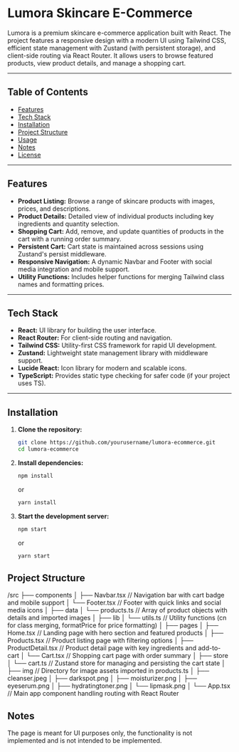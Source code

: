 # Lumora Skincare E-Commerce

Lumora is a premium skincare e-commerce application built with React. The project features a responsive design with a modern UI using Tailwind CSS, efficient state management with Zustand (with persistent storage), and client-side routing via React Router. It allows users to browse featured products, view product details, and manage a shopping cart.

---

## Table of Contents

- [Features](#features)
- [Tech Stack](#tech-stack)
- [Installation](#installation)
- [Project Structure](#project-structure)
- [Usage](#usage)
- [Notes](#notes)
- [License](#license)

---

## Features

- **Product Listing:** Browse a range of skincare products with images, prices, and descriptions.
- **Product Details:** Detailed view of individual products including key ingredients and quantity selection.
- **Shopping Cart:** Add, remove, and update quantities of products in the cart with a running order summary.
- **Persistent Cart:** Cart state is maintained across sessions using Zustand's persist middleware.
- **Responsive Navigation:** A dynamic Navbar and Footer with social media integration and mobile support.
- **Utility Functions:** Includes helper functions for merging Tailwind class names and formatting prices.

---

## Tech Stack

- **React:** UI library for building the user interface.
- **React Router:** For client-side routing and navigation.
- **Tailwind CSS:** Utility-first CSS framework for rapid UI development.
- **Zustand:** Lightweight state management library with middleware support.
- **Lucide React:** Icon library for modern and scalable icons.
- **TypeScript:** Provides static type checking for safer code (if your project uses TS).

---

## Installation

1. **Clone the repository:**

   ```bash
   git clone https://github.com/yourusername/lumora-ecommerce.git
   cd lumora-ecommerce
   ```

2. **Install dependencies:**

   ```bash
   npm install
    ```
    or
    ```bash
    yarn install
   ```

3. **Start the development server:**

   ```bash
   npm start
    ```
    or
    ```bash
    yarn start
   ```

## Project Structure

/src
 ├── components
 │    ├── Navbar.tsx          // Navigation bar with cart badge and mobile support
 │    └── Footer.tsx          // Footer with quick links and social media icons
 │
 ├── data
 │    └── products.ts         // Array of product objects with details and imported images
 │
 ├── lib
 │    └── utils.ts            // Utility functions (cn for class merging, formatPrice for price formatting)
 │
 ├── pages
 │    ├── Home.tsx            // Landing page with hero section and featured products
 │    ├── Products.tsx        // Product listing page with filtering options
 │    ├── ProductDetail.tsx   // Product detail page with key ingredients and add-to-cart
 │    └── Cart.tsx            // Shopping cart page with order summary
 │
 ├── store
 │    └── cart.ts             // Zustand store for managing and persisting the cart state
 │
 ├── img                     // Directory for image assets imported in products.ts
 │    ├── cleanser.jpeg
 │    ├── darkspot.png
 │    ├── moisturizer.png
 │    ├── eyeserum.png
 │    ├── hydratingtoner.png
 │    └── lipmask.png
 │
 └── App.tsx                 // Main app component handling routing with React Router


## Notes

The page is meant for UI purposes only, the functionality is not implemented and is not intended to be implemented.